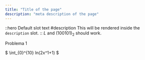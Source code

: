 ```yaml
---
title: "Title of the page"
description: "meta description of the page"
---
```


<!-- Content of the page -->

::hero
Default slot text
#description
This will be rendered inside the `description` slot.
::
$L$ and $(100101)_2$ should work.

Problema 1

$ \int\_{0}^{10} ln(2x^1+1) $
